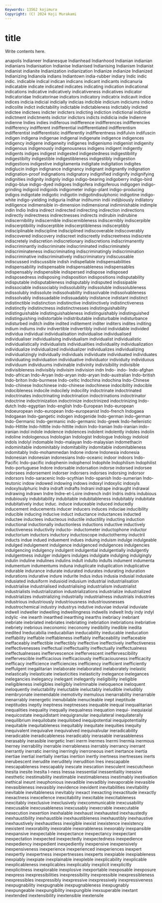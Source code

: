 ```yaml
---
Keywords: 13562 kojimura
Copyright: (C) 2024 Koji Murakami
---
```


# title

Write contents here.



anapolis Indianeer Indianesque Indianhead Indianhood Indianian indianian
indianians Indianisation Indianise Indianised Indianising Indianism Indianist indianist indianite Indianization
indianization Indianize indianize Indianized Indianizing Indianola indians Indiantown india-rubber indiary
Indic indic indic. indicable indical indican indicans indicant indicants indicanuria
indicatable indicate indicated indicates indicating indication indicational indications indicative indicatively
indicativeness indicatives indicator Indicatoridae Indicatorinae indicators indicatory indicatrix indicavit indice
indices indicia indicial indicially indicias indicible indicium indiciums indico indicolite
indict indictability indictable indictableness indictably indicted indictee indictees indicter indicters
indicting indiction indictional indictive indictment indictments indictor indictors indicts indidicia
indie Indienne indienne Indies indies indiferous indifference indifferences indifferencies indifferency
indifferent indifferential indifferentiated indifferentism indifferentist indifferentistic indifferently indifferentness indifulvin indifuscin
indigen indigena indigenae indigenal indigenate indigence indigences indigency indigene indigeneity
indigenes Indigenismo indigenist indigenity indigenous indigenously indigenousness indigens indigent indigently
indigents indiges indigest indigested indigestedness indigestibility indigestibilty indigestible indigestibleness indigestibly
indigestion indigestions indigestive indigitamenta indigitate indigitation indigites indiglucin indign indignance
indignancy indignant indignantly indignation indignation-proof indignations indignatory indignified indignify indignifying
indignities indignity indignly indigo indigo-bearing indigoberry indigo-bird indigo-blue indigo-dyed indigoes
Indigofera indigoferous indigogen indigo-grinding indigoid indigoids indigometer indigo-plant indigo-producing indigos
indigotate indigotic indigotin indigotindisulphonic indigotine indigo-white indigo-yielding indiguria Indihar indihumin
indii indijbiously indilatory indiligence indimensible in-dimension indimensional indiminishable indimple indin
Indio Indira indirect indirected indirecting indirection indirections indirectly indirectness indirectnesses
indirects indirubin indirubine indiscernibility indiscernible indiscernibleness indiscernibly indiscerpible indiscerptibility indiscerptible
indiscerptibleness indiscerptibly indisciplinable indiscipline indisciplined indiscoverable indiscoverably indiscovered indiscovery indiscreet
indiscreetly indiscreetness indiscrete indiscretely indiscretion indiscretionary indiscretions indiscrimanently indiscriminantly indiscriminate
indiscriminated indiscriminately indiscriminateness indiscriminating indiscriminatingly indiscrimination indiscriminative indiscriminatively indiscriminatory indiscussable
indiscussed indiscussible indish indispellable indispensabilities indispensability indispensable indispensableness indispensables indispensably
indispensible indispersed indispose indisposed indisposedness indisposing indisposition indispositions indisputability indisputable
indisputableness indisputably indisputed indissipable indissociable indissociably indissolubility indissoluble indissolubleness indissolubly
indissolute indissolvability indissolvable indissolvableness indissolvably indissuadable indissuadably indistance indistant indistinct
indistinctible indistinction indistinctive indistinctively indistinctiveness indistinctly indistinctness indistinctnesses indistinguishability indistinguishable
indistinguishableness indistinguishably indistinguished indistinguishing indistortable indistributable indisturbable indisturbance indisturbed inditch
indite indited inditement inditer inditers indites inditing indium indiums indiv
indivertible indivertibly individ individable individed individua individual individualisation individualise individualised
individualiser individualising individualism individualist individualistic individualistically individualists individualities individuality individualization
individualize individualized individualizer individualizes individualizing individualizingly individually individuals individuate individuated
individuates individuating individuation individuative individuator individuity individuous individuum individuums indivinable
indivinity indivisibility indivisible indivisibleness indivisibly indivisim indivision indn Indo- indo-
Indo-afghan Indo-african Indo-Aryan Indo-aryan indo-aryan Indo-australian Indo-british Indo-briton Indo-burmese Indo-celtic
Indochina indochina Indo-Chinese Indo-chinese Indochinese indo-chinese indochinese indocibility indocible indocibleness
indocile indocilely indocility indoctrinate indoctrinated indoctrinates indoctrinating indoctrination indoctrinations indoctrinator
indoctrine indoctrinization indoctrinize indoctrinized indoctrinizing Indo-dutch Indo-egyptian Indo-english Indo-European Indo-european
Indoeuropean indo-european Indo-europeanist Indo-french Indogaea Indogaean Indo-gangetic indogen indogenide Indo-german
indo-german Indo-Germanic Indo-germanic indo-germanic Indo-greek Indo-hellenistic Indo-Hittite Indo-hittite indo-hittite indoin
Indo-Iranian Indo-iranian indo-iranian indol indole indolence indolences indolent indolently indoles
indolin indoline indologenous Indologian Indologist Indologue Indology indoloid indols indolyl
indomable Indo-malayan Indo-malaysian indomethacin indominitable indominitably indomitability indomitable indomitableness indomitably
Indo-mohammedan Indone indone Indonesia indonesia Indonesian indonesian indonesians Indo-oceanic indoor
indoors Indo-Pacific Indo-pacific indophenin indophenol Indophile Indophilism Indophilist Indo-portuguese Indore
indorsable indorsation indorse indorsed indorsee indorsees indorsement indorser indorsers indorses
indorsing indorsor indorsors Indo-saracenic Indo-scythian Indo-spanish Indo-sumerian Indo-teutonic indow indowed
indowing indows indoxyl indoxylic indoxyls indoxylsulphuric Indra indraft indrafts Indrani
indrape indraught indrawal indrawing indrawn Indre Indre-et-Loire indrench indri Indris
indris indubious indubiously indubitability indubitable indubitableness indubitably indubitate indubitatively induc
induc. induce induceable induced inducedly inducement inducements inducer inducers induces
induciae inducibility inducible inducing inducive induct inductance inductances inducted inductee
inductees inducteous inductile inductility inducting induction inductional inductionally inductionless inductions
inductive inductively inductiveness inductivity inducto- inductometer inductophone inductor inductorium inductors
inductory inductoscope inductothermy inductril inducts indue indued induement indues induing
induism indulge indulgeable indulged indulgement indulgence indulgenced indulgences indulgencies indulgencing
indulgency indulgent indulgential indulgentially indulgently indulgentness indulger indulgers indulges indulgiate
indulging indulgingly indulin induline indulines indulins indult indulto indults indument
indumenta indumentum indumentums induna induplicate induplication induplicative indurable indurance indurate
indurated indurates indurating induration indurations indurative indure indurite Indus indus
indusia indusial indusiate indusiated indusiform indusioid indusium industrial industrialisation industrialise
industrialised industrialising industrialism industrialist industrialists industrialization industrializations industrialize industrialized industrializes
industrializing industrially industrialness industrials industries industrious industriously industriousness industriousnesses industrochemical
industry industrys indutive induviae induvial induviate indwell indweller indwelling indwellingness
indwells indwelt Indy indy indyl indylic -ine inearth inearthed inearthing
inearths inebriacy inebriant inebriate inebriated inebriates inebriating inebriation inebriations inebriative
inebriety inebrious ineconomic ineconomy inedibility inedible inedita inedited Ineducabilia ineducabilian
ineducability ineducable ineducation ineffability ineffable ineffableness ineffably ineffaceability ineffaceable ineffaceably
ineffectible ineffectibly ineffective ineffectively ineffectiveness ineffectivenesses ineffectual ineffectuality ineffectually ineffectualness
ineffectualnesses ineffervescence ineffervescent ineffervescibility ineffervescible inefficacious inefficaciously inefficaciousness inefficacity inefficacy
inefficience inefficiencies inefficiency inefficient inefficiently ineffulgent inegalitarian inelaborate inelaborated inelaborately
inelastic inelastically inelasticate inelasticities inelasticity inelegance inelegances inelegancies inelegancy inelegant
inelegantly ineligibility ineligible ineligibleness ineligibles ineligibly ineliminable ineloquence ineloquent ineloquently
ineluctability ineluctable ineluctably ineludible ineludibly inembryonate inemendable inemotivity inemulous inenarrability
inenarrable inenarrably inenergetic inenubilable inenucleable inept ineptitude ineptitudes ineptly ineptness
ineptnesses inequable inequal inequalitarian inequalities inequality inequally inequalness inequation inequi-
inequiaxial inequicostate inequidistant inequigranular inequilateral inequilaterally inequilibrium inequilobate inequilobed inequipotential
inequipotentiality inequitable inequitableness inequitably inequitate inequities inequity inequivalent inequivalve inequivalved
inequivalvular ineradicability ineradicable ineradicableness ineradicably inerasable inerasableness inerasably inerasible inergetic
Ineri inerm Inermes Inermi Inermia inermous Inerney inerrability inerrable inerrableness
inerrably inerrancy inerrant inerrantly inerratic inerring inerringly inerroneous inert inertance
inertia inertiae inertial inertially inertias inertion inertly inertness inertnesses inerts
inerubescent inerudite ineruditely inerudition Ines inescapable inescapableness inescapably inescate inescation
inesculent inescutcheon Inesita inesite Ineslta I-ness Inessa inessential inessentiality inessive
inesthetic inestimability inestimable inestimableness inestimably inestivation inethical ineunt ineuphonious inevadible
inevadibly inevaporable inevasible inevasibleness inevasibly inevidence inevident inevitabilities inevitability inevitable
inevitableness inevitably inexact inexacting inexactitude inexactly inexactness inexcellence inexcitability inexcitable
inexcitableness inexcitably inexclusive inexclusively inexcommunicable inexcusability inexcusable inexcusableness inexcusably inexecrable
inexecutable inexecution inexertion inexhalable inexhaust inexhausted inexhaustedly inexhaustibility inexhaustible inexhaustibleness
inexhaustibly inexhaustive inexhaustively inexhaustless inexigible inexist inexistence inexistency inexistent inexorability
inexorable inexorableness inexorably inexpansible inexpansive inexpectable inexpectance inexpectancy inexpectant inexpectation
inexpected inexpectedly inexpectedness inexpedience inexpediency inexpedient inexpediently inexpensive inexpensively inexpensiveness
inexperience inexperienced inexperiences inexpert inexpertly inexpertness inexpertnesses inexperts inexpiable inexpiableness
inexpiably inexpiate inexplainable inexpleble inexplicability inexplicable inexplicableness inexplicables inexplicably inexplicit
inexplicitly inexplicitness inexplorable inexplosive inexportable inexposable inexposure inexpress inexpressibilities inexpressibility
inexpressible inexpressibleness inexpressibles inexpressibly inexpressive inexpressively inexpressiveness inexpugnability inexpugnable inexpugnableness
inexpugnably inexpungeable inexpungibility inexpungible inexsuperable inextant inextended inextensibility inextensible inextensile
